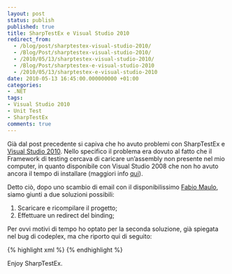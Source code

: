 ```yaml
---
layout: post
status: publish
published: true
title: SharpTestEx e Visual Studio 2010
redirect_from: 
  - /blog/post/sharptestex-visual-studio-2010/
  - /Blog/Post/sharptestex-visual-studio-2010/
  - /2010/05/13/sharptestex-visual-studio-2010/
  - /Blog/Post/sharptestex-e-visual-studio-2010
  - /2010/05/13/sharptestex-e-visual-studio-2010
date: 2010-05-13 16:45:00.000000000 +01:00
categories:
- .NET
tags:
- Visual Studio 2010
- Unit Test
- SharpTestEx
comments: true
---
```

<p>Già dal post precedente si capiva che ho avuto problemi con SharpTestEx e <a title="Visual Studio 2010" href="http://tostring.it/tags/archive/visual+studio+2010" target="_blank">Visual Studio 2010</a>. Nello specifico il problema era dovuto al fatto che il Framework di testing cercava di caricare un’assembly non presente nel mio computer, in quanto disponibile con Visual Studio 2008 che non ho avuto ancora il tempo di installare (maggiori info <a title="SharpTestEx - Test fails is Visual Studio 2008 is not installed." href="http://sharptestex.codeplex.com/WorkItem/View.aspx?WorkItemId=5995" rel="nofollow" target="_blank">qui</a>).</p>  <p>Detto ciò, dopo uno scambio di email con il disponibilissimo <a title="Fabio Maulo&#39;s blog" href="http://fabiomaulo.blogspot.com/" rel="nofollow" target="_blank">Fabio Maulo</a>, siamo giunti a due soluzioni possibili:</p>  <ol>   <li>Scaricare e ricompilare il progetto; </li>    <li>Effettuare un redirect del binding; </li> </ol>  <p>Per ovvi motivi di tempo ho optato per la seconda soluzione, già spiegata nel bug di codeplex, ma che riporto qui di seguito:</p>  {% highlight xml %}
<runtime>
    <assemblyBinding xmlns="urn:schemas-microsoft-com:asm.v1">
        <dependentAssembly>
            <assemblyIdentity name="Microsoft.VisualStudio.QualityTools.UnitTestFramework" 
                    publicKeyToken="b03f5f7f11d50a3a" 
                    culture="neutral" />
             <bindingRedirect oldVersion="9.0.0.0"
                    newVersion="10.0.0.0"/>
        </dependentAssembly>
    </assemblyBinding>
</runtime>
{% endhighlight %}
<p>Enjoy SharpTestEx.</p>
